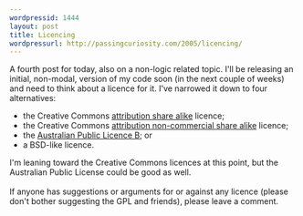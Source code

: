 ```yaml
---
wordpressid: 1444
layout: post
title: Licencing
wordpressurl: http://passingcuriosity.com/2005/licencing/
---
```

A fourth post for today, also on a non-logic related topic. I'll be releasing an initial, non-modal, version of my code soon (in the next couple of weeks) and need to think about a licence for it. I've narrowed it down to four alternatives:<ul><li>the Creative Commons <a href="http://creativecommons.org/licenses/by-sa/2.1/au/">attribution share alike</a> licence;</li> <li>the Creative Commons <a href="http://creativecommons.org/licenses/by-nc-sa/2.1/au/">attribution non-commercial share alike</a> licence; </li><li>the <a href="http://nicta.com.au/director/commercialisation/open_source_licence.cfm">Australian Public Licence B</a>; or</li><li>a BSD-like licence.</li></ul>I'm leaning toward the Creative Commons licences at this point, but the Australian Public License could be good as well.<br /><br />If anyone has suggestions or arguments for or against any licence (please don't bother suggesting the GPL and friends), please leave a comment.
